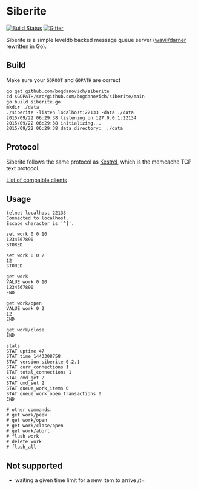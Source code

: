 # Siberite
[![Build Status](https://travis-ci.org/bogdanovich/siberite.svg?branch=master)](https://travis-ci.org/bogdanovich/siberite)
[![Gitter](https://badges.gitter.im/Join%20Chat.svg)](https://gitter.im/bogdanovich/siberite?utm_source=badge&utm_medium=badge&utm_campaign=pr-badge&utm_content=badge)

Siberite is a simple leveldb backed message queue server ([wavii/darner](https://github.com/wavii/darner) rewritten in Go).

## Build

Make sure your `GOROOT` and `GOPATH` are correct

```
go get github.com/bogdanovich/siberite
cd $GOPATH/src/github.com/bogdanovich/siberite/main
go build siberite.go
mkdir ./data
./siberite -listen localhost:22133 -data ./data
2015/09/22 06:29:38 listening on 127.0.0.1:22134
2015/09/22 06:29:38 initializing...
2015/09/22 06:29:38 data directory:  ./data
```

## Protocol

Siberite follows the same protocol as [Kestrel](http://github.com/robey/kestrel/blob/master/docs/guide.md#memcache),
which is the memcache TCP text protocol.

[List of compaible clients](docs/clients.md)


## Usage

```
telnet localhost 22133
Connected to localhost.
Escape character is '^]'.

set work 0 0 10
1234567890
STORED

set work 0 0 2
12
STORED

get work
VALUE work 0 10
1234567890
END

get work/open
VALUE work 0 2
12
END

get work/close
END

stats
STAT uptime 47
STAT time 1443308758
STAT version siberite-0.2.1
STAT curr_connections 1
STAT total_connections 1
STAT cmd_get 2
STAT cmd_set 2
STAT queue_work_items 0
STAT queue_work_open_transactions 0
END

# other commands:
# get work/peek
# get work/open
# get work/close/open
# get work/abort
# flush work
# delete work
# flush_all
```

## Not supported

  - waiting a given time limit for a new item to arrive /t=<milliseconds>

